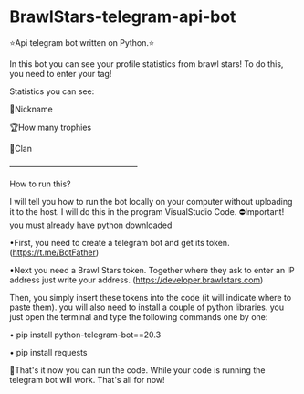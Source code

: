 # BrawlStars-telegram-api-bot
⭐Api telegram bot written on Python.⭐

In this bot you can see your profile statistics from brawl stars! To do this, you need to enter your tag!

Statistics you can see:

👤Nickname 

🏆How many trophies 

🏰Clan



————————————————



How to run this?

I will tell you how to run the bot locally on your computer without uploading it to the host. I will do this in the program VisualStudio Code.
⛔Important! you must already have python downloaded 

•First, you need to create a telegram bot and get its token.
(https://t.me/BotFather)


•Next you need a Brawl Stars token.
Together where they ask to enter an IP address just write your address. (https://developer.brawlstars.com)


Then, you simply insert these tokens into the code (it will indicate where to paste them). you will also need to install a couple of python libraries. you just open the terminal and type the following commands one by one:

• pip install python-telegram-bot==20.3

• pip install requests

👋That's it now you can run the code. While your code is running the telegram bot will work. That's all for now!

